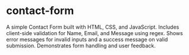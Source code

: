 # contact-form
A simple Contact Form built with HTML, CSS, and JavaScript. Includes client-side validation for Name, Email, and Message using regex. Shows error messages for invalid inputs and a success message on valid submission. Demonstrates form handling and user feedback.
